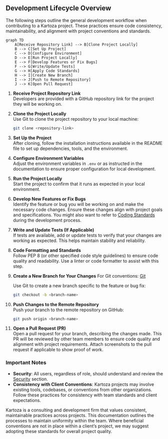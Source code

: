 

## Development Lifecycle Overview

The following steps outline the general development workflow when contributing to a Kartoza project. These practices ensure code consistency, maintainability, and alignment with project conventions and standards.


```mermaid
graph TD
    A[Receive Repository Link] --> B[Clone Project Locally]
    B --> C[Set Up Project]
    C --> D[Configure Environment]
    D --> E[Run Project Locally]
    E --> F[Develop Features or Fix Bugs]
    F --> G[Write/Update Tests]
    G --> H[Apply Code Standards]
    H --> I[Create New Branch]
    I --> J[Push to Remote Repository]
    J --> K[Open Pull Request]
```


1. **Receive Project Repository Link**  
   Developers are provided with a GitHub repository link for the project they will be working on.

2. **Clone the Project Locally**  
   Use Git to clone the project repository to your local machine:
   ```bash
   git clone <repository-link>
   ```

3. **Set Up the Project**  
   After cloning, follow the installation instructions available in the README file to set up dependencies, tools, and the environment.

4. **Configure Environment Variables**  
   Adjust the environment variables in `.env` or as instructed in the documentation to ensure proper configuration for local development.

5. **Run the Project Locally**  
   Start the project to confirm that it runs as expected in your local environment.

6. **Develop New Features or Fix Bugs**  
   Identify the feature or bug you will be working on and make the necessary code changes. Ensure these changes align with project goals and specifications. You might also want to refer to [Coding Standards](./conventions/coding_standards.md) during the development process.

7. **Write and Update Tests (If Applicable)**  
   If tests are available, add or update tests to verify that your changes are working as expected. This helps maintain stability and reliability.

8. **Code Formatting and Standards**  
   Follow PEP 8 (or other specified code style guidelines) to ensure code quality and readability. Use a linter or code formatter to assist with this step.

9. **Create a New Branch for Your Changes**
   For Git conventions: [Git](./conventions/git.md)
   
   Use Git to create a new branch specific to the feature or bug fix:
   ```bash
   git checkout -b <branch-name>
   ```


11. **Push Changes to the Remote Repository**  
    Push your branch to the remote repository on GitHub:
    ```bash
    git push origin <branch-name>
    ```

12. **Open a Pull Request (PR)**  
    Open a pull request for your branch, describing the changes made. This PR will be reviewed by other team members to ensure code quality and alignment with project requirements. Attach screenshots to the pull request if applicable to show proof of work.

### Important Notes
- **Security**: All users, regardless of role, should understand and review the [Security](../devops/security/index.md) section.
- **Consistency with Client Conventions**: Kartoza projects may involve existing tools, codebases, or conventions from other organizations. Follow these practices for consistency with team standards and client expectations.

Kartoza is a consulting and development firm that values consistent, maintainable practices across projects. This documentation outlines the processes to maintain uniformity within the team. Where beneficial conventions are not in place within a client’s project, we may suggest adopting these standards for overall project quality.

